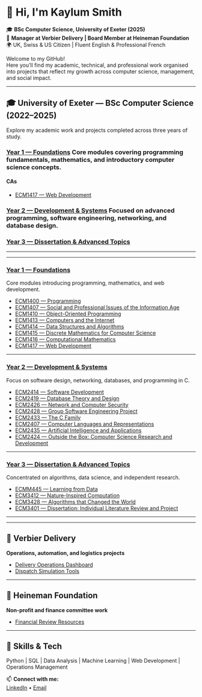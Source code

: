 # 👋 Hi, I'm Kaylum Smith  

🎓 **BSc Computer Science, University of Exeter (2025)**  
💼 **Manager at Verbier Delivery | Board Member at Heineman Foundation**  
🌍 UK, Swiss & US Citizen | Fluent English & Professional French  

Welcome to my GitHub!  
Here you’ll find my academic, technical, and professional work organised into projects that reflect my growth across computer science, management, and social impact.


---


## 🎓 University of Exeter — BSc Computer Science (2022–2025)

Explore my academic work and projects completed across three years of study.

### [Year 1 — Foundations](https://github.com/kaylum1/university-of-exeter/tree/main/year-1)   Core modules covering programming fundamentals, mathematics, and introductory computer science concepts.

#### CAs

- [ECM1417 — Web Development](https://github.com/kaylum1/ECM1417-Web-Development)  


### [Year 2 — Development & Systems](https://github.com/kaylum1/university-of-exeter/tree/main/year-2) Focused on advanced programming, software engineering, networking, and database design.


### [Year 3 — Dissertation & Advanced Topics](https://github.com/kaylum1/university-of-exeter/tree/main/year-3)


---
---

###  [Year 1 — Foundations](https://github.com/kaylum1/university-of-exeter/tree/main/year-1)
Core modules introducing programming, mathematics, and web development.

-  [ECM1400 — Programming](https://github.com/kaylum1/ECM1400-Programming)
-  [ECM1407 — Social and Professional Issues of the Information Age](https://github.com/kaylum1/ECM1407-Social-and-Professional-Issues)
-  [ECM1410 — Object-Oriented Programming](https://github.com/kaylum1/ECM1410-Object-Oriented-Programming)
-  [ECM1413 — Computers and the Internet](https://github.com/kaylum1/ECM1413-Computers-and-the-Internet)
-  [ECM1414 — Data Structures and Algorithms](https://github.com/kaylum1/ECM1414-Data-Structures-and-Algorithms)
-  [ECM1415 — Discrete Mathematics for Computer Science](https://github.com/kaylum1/ECM1415-Discrete-Mathematics)
-  [ECM1416 — Computational Mathematics](https://github.com/kaylum1/ECM1416-Computational-Mathematics)
-  [ECM1417 — Web Development](https://github.com/kaylum1/ECM1417-Web-Development)

---

###  [Year 2 — Development & Systems](https://github.com/kaylum1/university-of-exeter/tree/main/year-2)
Focus on software design, networking, databases, and programming in C.

-  [ECM2414 — Software Development](https://github.com/kaylum1/ECM2414-Software-Development)
-  [ECM2419 — Database Theory and Design](https://github.com/kaylum1/ECM2419-Database-Theory-and-Design)
-  [ECM2426 — Network and Computer Security](https://github.com/kaylum1/ECM2426-Network-and-Computer-Security)
-  [ECM2428 — Group Software Engineering Project](https://github.com/kaylum1/ECM2428-Group-Software-Engineering)
-  [ECM2433 — The C Family](https://github.com/kaylum1/ECM2433-The-C-Family)
-  [ECM2407 — Computer Languages and Representations](https://github.com/kaylum1/ECM2407-Computer-Languages-and-Representations)
-  [ECM2435 — Artificial Intelligence and Applications](https://github.com/kaylum1/ECM2435-Artificial-Intelligence-and-Applications)
-  [ECM2424 — Outside the Box: Computer Science Research and Development](https://github.com/kaylum1/ECM2424-Outside-the-Box)

---

###  [Year 3 — Dissertation & Advanced Topics](https://github.com/kaylum1/university-of-exeter/tree/main/year-3)
Concentrated on algorithms, data science, and independent research.

-  [ECMM445 — Learning from Data](https://github.com/kaylum1/ECMM445-Learning-from-Data)
-  [ECM3412 — Nature-Inspired Computation](https://github.com/kaylum1/ECM3412-Nature-Inspired-Computation)
-  [ECM3428 — Algorithms that Changed the World](https://github.com/kaylum1/ECM3428-Algorithms-that-Changed-the-World)
-  [ECM3401 — Dissertation: Individual Literature Review and Project](https://github.com/kaylum1/ECM3401-Dissertation-Individual-Literature-Review-and-Project)

---




---

## 🚚 Verbier Delivery
**Operations, automation, and logistics projects**  
- [Delivery Operations Dashboard](https://github.com/kaylum1/verbier-delivery)  
- [Dispatch Simulation Tools](https://github.com/kaylum1/dispatch-sim)  

---

## 💼 Heineman Foundation
**Non-profit and finance committee work**  
- [Financial Review Resources](https://github.com/kaylum1/heineman-foundation)  

---

## 🧠 Skills & Tech
Python | SQL | Data Analysis | Machine Learning | Web Development | Operations Management

📫 **Connect with me:**  
[LinkedIn](#) • [Email](#)
